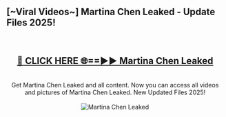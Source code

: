 <h2>[~Viral Videos~] Martina Chen Leaked - Update Files 2025!</h2>
<br>
<div align="center">
<h2><a href="https://betterlinks.top/A2PfLJ" rel="nofollow">🔴 CLICK HERE 🌐==►► Martina Chen Leaked</a></h2>
<br>
Get Martina Chen Leaked and all content. Now you can access all videos and pictures of Martina Chen Leaked. New Updated Files 2025!
<br>
<br>
<a href="https://betterlinks.top/A2PfLJ" rel="nofollow" data-target="animated-image.originalLink"><img src="https://i.ibb.co.com/WyWwxjT/player-gif2.gif" alt="Martina Chen Leaked" style="max-width: 100%; display: inline-block;" data-target="animated-image.originalImage"></a>
</div>
<br>
